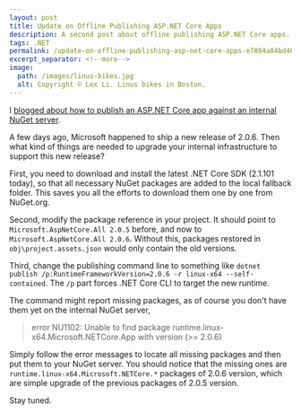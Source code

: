 ```yaml
---
layout: post
title: Update on Offline Publishing ASP.NET Core Apps
description: A second post about offline publishing ASP.NET Core apps.
tags: .NET
permalink: /update-on-offline-publishing-asp-net-core-apps-e7894a84bd46
excerpt_separator: <!--more-->
image:
  path: /images/linus-bikes.jpg
  alt: Copyright © Lex Li. Linus bikes in Boston.
---
```


I [blogged about how to publish an ASP.NET Core app against an internal NuGet server](/offline-publishing-asp-net-core-apps-cf22f45158af).

A few days ago, Microsoft happened to ship a new release of 2.0.6. Then what kind of things are needed to upgrade your internal infrastructure to support this new release?
<!--more-->

First, you need to download and install the latest .NET Core SDK (2.1.101 today), so that all necessary NuGet packages are added to the local fallback folder. This saves you all the efforts to download them one by one from NuGet.org.

Second, modify the package reference in your project. It should point to `Microsoft.AspNetCore.All 2.0.5` before, and now to `Microsoft.AspNetCore.All 2.0.6`. Without this, packages restored in `obj\project.assets.json` would only contain the old versions.

Third, change the publishing command line to something like `dotnet publish /p:RuntimeFrameworkVersion=2.0.6 -r linux-x64 --self-contained`. The `/p` part forces .NET Core CLI to target the new runtime.

The command might report missing packages, as of course you don't have them yet on the internal NuGet server,

> error NU1102: Unable to find package runtime.linux-x64.Microsoft.NETCore.App with version (>= 2.0.6)

Simply follow the error messages to locate all missing packages and then put them to your NuGet server. You should notice that the missing ones are `runtime.linux-x64.Microsoft.NETCore.*` packages of 2.0.6 version, which are simple upgrade of the previous packages of 2.0.5 version.

Stay tuned.
